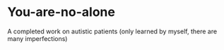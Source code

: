 # You-are-no-alone
A completed work on autistic patients (only learned by myself, there are many imperfections)
